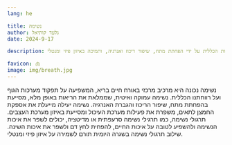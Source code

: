 ```yaml
---
lang: he 

title: נשימה
author: גלעד קותיאל
date: 2024-9-17

description: נשימה נכונה משפרת את הבריאות הכללית על ידי הפחתת מתח, שיפור ריכוז ואנרגיה, ותמיכה באיזון פיזי ומנטלי.

favicon: 🫁
image: img/breath.jpg
---
```


נשימה נכונה היא מרכיב מרכזי באורח חיים בריא, המשפיעה על תפקוד מערכות הגוף ועל רווחתנו הכללית. נשימה עמוקה ואיטית, שממלאת את הריאות באופן מלא, מסייעת בהפחתת מתח, שיפור הריכוז והגברת האנרגיה. נשימה יעילה מייעלת את אספקת החמצן לתאים, משפרת את פעילות מערכת העיכול ומסייעת באיזון מערכת העצבים. תרגולי נשימה, כמו תרגילי נשימה סרעפתית או מדיטציה, יכולים לשפר את איכות הנשימה ולהשפיע לטובה על איכות החיים, להפחית לחץ דם ולשפר את איכות השינה. שילוב תרגולי נשימה בשגרה היומית תורם לשמירה על איזון פיזי ומנטלי.
